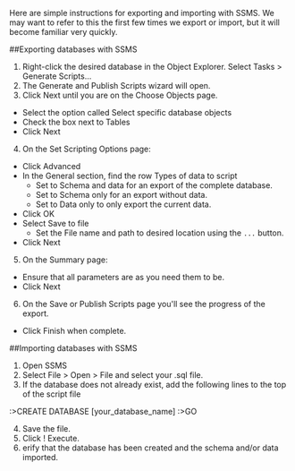 Here are simple instructions for exporting and importing with SSMS. We may want to refer to this the first few times we export or import, but it will become familiar very quickly.

##Exporting databases with SSMS
1. Right-click the desired database in the Object Explorer. Select Tasks > Generate Scripts…
2. The Generate and Publish Scripts wizard will open.
3. Click Next until you are on the Choose Objects page.
 - Select the option called Select specific database objects
 - Check the box next to Tables
 - Click Next
4. On the Set Scripting Options page:
 - Click Advanced
  - In the General section, find the row Types of data to script
    - Set to Schema and data for an export of the complete database.
    - Set to Schema only for an export without data.
    - Set to Data only to only export the current data.
  - Click OK
  - Select Save to file
    - Set the File name and path to desired location using the `...` button.
  - Click Next
5. On the Summary page:
  - Ensure that all parameters are as you need them to be.
  - Click Next
6. On the Save or Publish Scripts page you'll see the progress of the export.
  - Click Finish when complete.

##Importing databases with SSMS
1. Open SSMS
2. Select File > Open > File and select your .sql file.
3. If the database does not already exist, add the following lines to the top of the script file

:>CREATE DATABASE [your_database_name]
:>GO

4. Save the file.
5. Click ! Execute.
6. erify that the database has been created and the schema and/or data imported.
